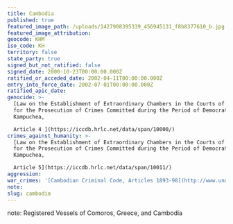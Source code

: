 ```yaml
---
title: Cambodia
published: true
featured_image_path: /uploads/1427908395339_456945131_f8b8377610_b.jpg
featured_image_attribution:
geocode: KHM
iso_code: KH
territory: false
state_party: true
signed_but_not_ratified: false
signed_date: 2000-10-23T00:00:00.000Z
ratified_or_acceded_date: 2002-04-11T00:00:00.000Z
entry_into_force_date: 2002-07-01T00:00:00.000Z
ratified_apic_date:
genocide: >-
  [Law on the Establishment of Extraordinary Chambers in the Courts of Cambodia
  for the Prosecution of Crimes Committed during the Period of Democratic
  Kampuchea,

  Article 4 ](https://iccdb.hrlc.net/data/span/10000/)
crimes_against_humanity: >-
  [Law on the Establishment of Extraordinary Chambers in the Courts of Cambodia
  for the Prosecution of Crimes Committed during the Period of Democratic
  Kampuchea,

  Article 5](https://iccdb.hrlc.net/data/span/10011/)
aggression:
war_crimes: '[Cambodian Criminal Code, Articles 1893-98](http://www.unodc.org/res/cld/document/khm/criminal_code_of_the_kingdom_of_cambodia_html/Cambodia_Criminal-Code-of-the-Kingdom-of-Cambodia-30-Nov-2009-Eng.pdf)'
note:
slug: cambodia
---
```



note: Registered Vessels of Comoros, Greece, and Cambodia
